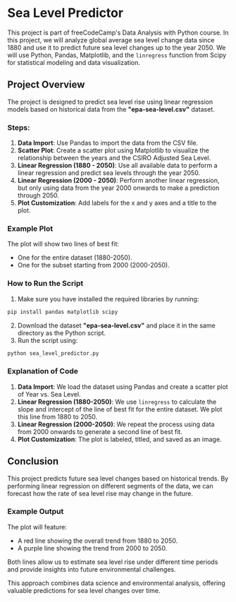 # Sea Level Predictor

This project is part of freeCodeCamp's Data Analysis with Python course. In this project, we will analyze global average sea level change data since 1880 and use it to predict future sea level changes up to the year 2050. We will use Python, Pandas, Matplotlib, and the `linregress` function from Scipy for statistical modeling and data visualization.

## Project Overview

The project is designed to predict sea level rise using linear regression models based on historical data from the **"epa-sea-level.csv"** dataset.

### Steps:
1. **Data Import**: Use Pandas to import the data from the CSV file.
2. **Scatter Plot**: Create a scatter plot using Matplotlib to visualize the relationship between the years and the CSIRO Adjusted Sea Level.
3. **Linear Regression (1880 - 2050)**: Use all available data to perform a linear regression and predict sea levels through the year 2050.
4. **Linear Regression (2000 - 2050)**: Perform another linear regression, but only using data from the year 2000 onwards to make a prediction through 2050.
5. **Plot Customization**: Add labels for the x and y axes and a title to the plot.

### Example Plot

The plot will show two lines of best fit:
- One for the entire dataset (1880-2050).
- One for the subset starting from 2000 (2000-2050).

### How to Run the Script
1. Make sure you have installed the required libraries by running:
```bash
pip install pandas matplotlib scipy
```
2. Download the dataset **"epa-sea-level.csv"** and place it in the same directory as the Python script.
3. Run the script using:
```bash
python sea_level_predictor.py
```

### Explanation of Code
1. **Data Import**: We load the dataset using Pandas and create a scatter plot of Year vs. Sea Level.
2. **Linear Regression (1880-2050)**: We use `linregress` to calculate the slope and intercept of the line of best fit for the entire dataset. We plot this line from 1880 to 2050.
3. **Linear Regression (2000-2050)**: We repeat the process using data from 2000 onwards to generate a second line of best fit.
4. **Plot Customization**: The plot is labeled, titled, and saved as an image.

## Conclusion

This project predicts future sea level changes based on historical trends. By performing linear regression on different segments of the data, we can forecast how the rate of sea level rise may change in the future.

### Example Output

The plot will feature:
- A red line showing the overall trend from 1880 to 2050.
- A purple line showing the trend from 2000 to 2050.

Both lines allow us to estimate sea level rise under different time periods and provide insights into future environmental challenges.

This approach combines data science and environmental analysis, offering valuable predictions for sea level changes over time.

